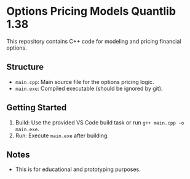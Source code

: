 # Options Pricing Models Quantlib 1.38

This repository contains C++ code for modeling and pricing financial options.

## Structure
- `main.cpp`: Main source file for the options pricing logic.
- `main.exe`: Compiled executable (should be ignored by git).

## Getting Started
1. Build: Use the provided VS Code build task or run `g++ main.cpp -o main.exe`.
2. Run: Execute `main.exe` after building.

## Notes
- This is for educational and prototyping purposes.
